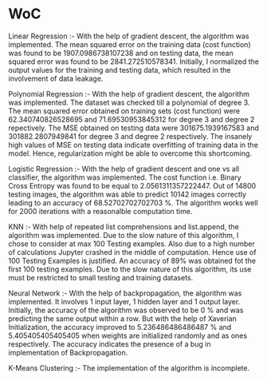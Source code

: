# WoC
Linear Regression :- 
With the help of gradient descent, the algorithm was implemented. The mean squared error on the training data (cost function) was found to be 1907.0986738107238 and on testing data, the mean squared error was found to be 2841.272510578341.
Initially, I normalized the output values for the training and testing data, which resulted in the involvement of data leakage.

Polynomial Regression :- 
With the help of gradient descent, the algorithm was implemented. The dataset was checked till a polynomial of degree 3. The mean squared error obtained on training sets (cost function) were 62.340740826528695 and 71.69530953845312 for degree 3 and degree 2 repectively. The MSE obtained on testing data were 301675.1939167583 and 301882.2807949841 for degree 3 and degree 2 respectively.
The insanely high values of MSE on testing data indicate overfitting of training data in the model. Hence, regularization might be able to overcome this shortcoming.

Logistic Regression :- 
With the help of gradient descent and one vs all classifier, the algorithm was implemented. The cost function i.e. Binary Cross Entropy was found to be equal to 2.0561311357222447. Out of 14800 testing images, the algorithm was able to predict 10142 images correctly leading to an accuracy of 68.52702702702703 %.
The algorithm works well for 2000 iterations with a reasonalble computation time.

KNN :- 
With help of repeated list comprehensions and list.append, the algorithm was implemented. Due to the slow nature of this algorithm, I chose to consider at max 100 Testing examples. Also due to a high number of calculations Jupyter crashed in the middle of computation. Hence use of 100 Testing Examples is justified. An accuracy of 89% was obtained fot the first 100 testing examples.
Due to the slow nature of this algorithm, its use must be restricted to small testing and training datasets.

Neural Network :- 
With the help of backpropagation, the algorithm was implemented. It involves 1 input layer, 1 hidden layer and 1 output layer. Initially, the accuracy of the algorithm was observed to be 0 % and was predicting the same output within a row. But with the help of Xaverian Initialization, the accuracy improved to 5.236486486486487 % and 5.405405405405405 when weights are initialized randomly and as ones respectively.
The accuracy indicates the presence of a bug in implementation of Backpropagation.

K-Means Clustering :- 
The implementation of the algorithm is incomplete.
